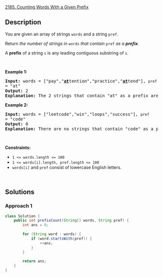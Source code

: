 [2185. Counting Words With a Given Prefix](https://leetcode.com/problems/counting-words-with-a-given-prefix)

## Description

<p>You are given an array of strings <code>words</code> and a string <code>pref</code>.</p>

<p>Return <em>the number of strings in </em><code>words</code><em> that contain </em><code>pref</code><em> as a <strong>prefix</strong></em>.</p>

<p>A <strong>prefix</strong> of a string <code>s</code> is any leading contiguous substring of <code>s</code>.</p>
<p>&nbsp;</p>

<p><strong class="example">Example 1:</strong></p>
<pre>
<strong>Input:</strong> words = [&quot;pay&quot;,&quot;<strong><u>at</u></strong>tention&quot;,&quot;practice&quot;,&quot;<u><strong>at</strong></u>tend&quot;], <code>pref </code>= &quot;at&quot;
<strong>Output:</strong> 2
<strong>Explanation:</strong> The 2 strings that contain &quot;at&quot; as a prefix are: &quot;<u><strong>at</strong></u>tention&quot; and &quot;<u><strong>at</strong></u>tend&quot;.
</pre>

<p><strong class="example">Example 2:</strong></p>
<pre>
<strong>Input:</strong> words = [&quot;leetcode&quot;,&quot;win&quot;,&quot;loops&quot;,&quot;success&quot;], <code>pref </code>= &quot;code&quot;
<strong>Output:</strong> 0
<strong>Explanation:</strong> There are no strings that contain &quot;code&quot; as a prefix.
</pre>
<p>&nbsp;</p>

<p><strong>Constraints:</strong></p>
<ul>
    <li><code>1 &lt;= words.length &lt;= 100</code></li>
    <li><code>1 &lt;= words[i].length, pref.length &lt;= 100</code></li>
    <li><code>words[i]</code> and <code>pref</code> consist of lowercase English letters.</li>
</ul>
<p>&nbsp;</p>

## Solutions

### **Approach 1**

```java
class Solution {
    public int prefixCount(String[] words, String pref) {
        int ans = 0;
        
        for (String word : words) {
            if (word.startsWith(pref)) {
                ++ans;
            }
        }
        
        return ans;
    }
}
```